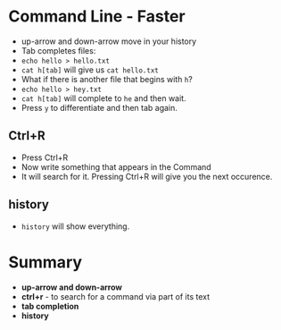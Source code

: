 # Command Line - Faster

* up-arrow and down-arrow move in your history
* Tab completes files:
* `echo hello > hello.txt`
* `cat h[tab]` will give us `cat hello.txt`
* What if there is another file that begins with `h`?
* `echo hello > hey.txt`
* `cat h[tab]` will complete to `he` and then wait.
* Press `y` to differentiate and then tab again.

## Ctrl+R

* Press Ctrl+R
* Now write something that appears in the Command
* It will search for it. Pressing Ctrl+R will give you the next occurence.

## history

* `history` will show everything.

# Summary

* **up-arrow and down-arrow**
* **ctrl+r** - to search for a command via part of its text
* **tab completion**
* **history**
